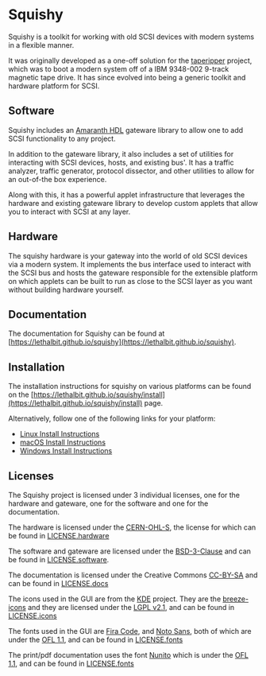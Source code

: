 # Squishy

Squishy is a toolkit for working with old SCSI devices with modern systems in a flexible manner.

It was originally developed as a one-off solution for the [taperipper](https://lethalbit.net/projects/taperipper/) project, which was to boot a modern system off of a IBM 9348-002 9-track magnetic tape drive. It has since evolved into being a generic toolkit and hardware platform for SCSI.

## Software

Squishy includes an [Amaranth HDL](https://github.com/amaranth-lang/amaranth) gateware library to allow one to add SCSI functionality to any project.

In addition to the gateware library, it also includes a set of utilities for interacting with SCSI devices, hosts, and existing bus'. It has a traffic analyzer, traffic generator, protocol dissector, and other utilities to allow for an out-of-the box experience.

Along with this, it has a powerful applet infrastructure that leverages the hardware and existing gateware library to develop custom applets that allow you to interact with SCSI at any layer.

## Hardware

The squishy hardware is your gateway into the world of old SCSI devices via a modern system. It implements the bus interface used to interact with the SCSI bus and hosts the gateware responsible for the extensible platform on which applets can be built to run as close to the SCSI layer as you want without building hardware yourself.

## Documentation

The documentation for Squishy can be found at [https://lethalbit.github.io/squishy](https://lethalbit.github.io/squishy).

## Installation

The installation instructions for squishy on various platforms can be found on the [https://lethalbit.github.io/squishy/install](https://lethalbit.github.io/squishy/install) page. 

Alternatively, follow one of the following links for your platform:

 * [Linux Install Instructions](https://lethalbit.github.io/squishy/install/index.html#linux)
 * [macOS Install Instructions](https://lethalbit.github.io/squishy/install/index.html#macos)
 * [Windows Install Instructions](https://lethalbit.github.io/squishy/install/index.html#windows)

## Licenses

The Squishy project is licensed under 3 individual licenses, one for the hardware and gateware, one for the software and one for the documentation.

The hardware is licensed under the [CERN-OHL-S](https://ohwr.org/cern_ohl_s_v2.txt), the license for which can be found in [LICENSE.hardware](https://github.com/lethalbit/squishy/tree/main/LICENSE.hardware)

The software and gateware are licensed under the [BSD-3-Clause](https://spdx.org/licenses/BSD-3-Clause.html) and can be found in [LICENSE.software](https://github.com/lethalbit/squishy/tree/main/LICENSE.software).

The documentation is licensed under the Creative Commons [CC-BY-SA](https://creativecommons.org/licenses/by-sa/2.0/) and can be found in [LICENSE.docs](https://github.com/lethalbit/squishy/tree/main/LICENSE.docs)

The icons used in the GUI are from the [KDE](https://kde.org) project. They are the [breeze-icons](https://github.com/KDE/breeze-icons/) and they are licensed under the [LGPL v2.1](https://spdx.org/licenses/LGPL-2.1-only.html), and can be found in [LICENSE.icons](https://github.com/lethalbit/squishy/tree/main/LICENSE.icons) 

The fonts used in the GUI are [Fira Code](https://github.com/tonsky/FiraCode), and [Noto Sans](https://fonts.google.com/noto/specimen/Noto+Sans), both of which are under the [OFL 1.1](https://scripts.sil.org/cms/scripts/page.php?site_id=nrsi&id=OFL), and can be found in [LICENSE.fonts](https://github.com/lethalbit/squishy/tree/main/LICENSE.fonts)

The print/pdf documentation uses the font [Nunito](https://fonts.google.com/specimen/Nunito) which is under the [OFL 1.1](https://scripts.sil.org/cms/scripts/page.php?site_id=nrsi&id=OFL), and can be found in [LICENSE.fonts](https://github.com/lethalbit/squishy/tree/main/LICENSE.fonts)
